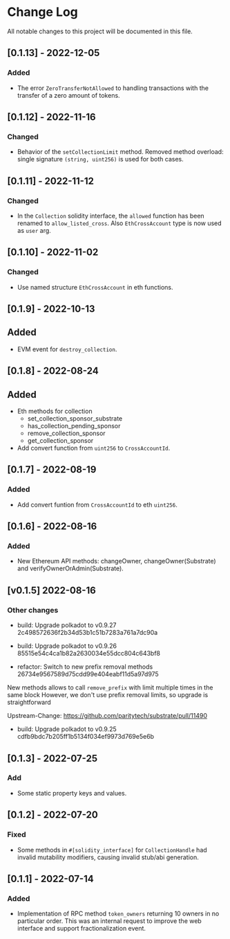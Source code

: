 # Change Log

All notable changes to this project will be documented in this file.

<!-- bureaucrate goes here -->

## [0.1.13] - 2022-12-05

### Added

- The error `ZeroTransferNotAllowed` to handling transactions with the transfer of a zero amount of tokens.

## [0.1.12] - 2022-11-16

### Changed

- Behavior of the `setCollectionLimit` method.
  Removed method overload: single signature `(string, uint256)`
  is used for both cases.

## [0.1.11] - 2022-11-12

### Changed

- In the `Collection` solidity interface,
  the `allowed` function has been renamed to `allow_listed_cross`.
  Also `EthCrossAccount` type is now used as `user` arg.

## [0.1.10] - 2022-11-02

### Changed

- Use named structure `EthCrossAccount` in eth functions.

## [0.1.9] - 2022-10-13

## Added

- EVM event for `destroy_collection`.

## [0.1.8] - 2022-08-24

## Added

- Eth methods for collection
  - set_collection_sponsor_substrate
  - has_collection_pending_sponsor
  - remove_collection_sponsor
  - get_collection_sponsor
- Add convert function from `uint256` to `CrossAccountId`.

## [0.1.7] - 2022-08-19

### Added

- Add convert funtion from `CrossAccountId` to eth `uint256`.

## [0.1.6] - 2022-08-16

### Added

- New Ethereum API methods: changeOwner, changeOwner(Substrate) and verifyOwnerOrAdmin(Substrate).

## [v0.1.5] 2022-08-16

### Other changes

- build: Upgrade polkadot to v0.9.27 2c498572636f2b34d53b1c51b7283a761a7dc90a

- build: Upgrade polkadot to v0.9.26 85515e54c4ca1b82a2630034e55dcc804c643bf8

- refactor: Switch to new prefix removal methods 26734e9567589d75cdd99e404eabf11d5a97d975

New methods allows to call `remove_prefix` with limit multiple times
in the same block
However, we don't use prefix removal limits, so upgrade is
straightforward

Upstream-Change: https://github.com/paritytech/substrate/pull/11490

- build: Upgrade polkadot to v0.9.25 cdfb9bdc7b205ff1b5134f034ef9973d769e5e6b

## [0.1.3] - 2022-07-25

### Add

- Some static property keys and values.

## [0.1.2] - 2022-07-20

### Fixed

- Some methods in `#[solidity_interface]` for `CollectionHandle` had invalid
  mutability modifiers, causing invalid stub/abi generation.

## [0.1.1] - 2022-07-14

### Added

- Implementation of RPC method `token_owners` returning 10 owners in no particular order.
  This was an internal request to improve the web interface and support fractionalization event.
